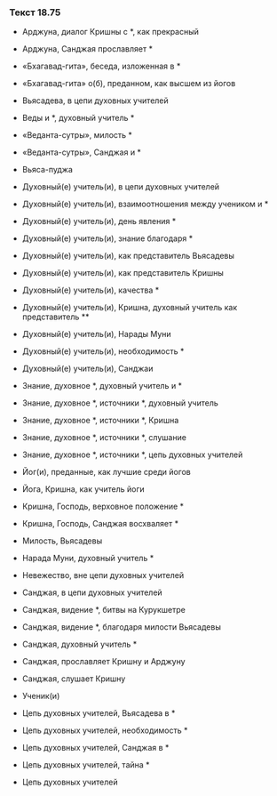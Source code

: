 ### Текст 18.75

- Арджуна, диалог Кришны с *, как прекрасный

- Арджуна, Санджая прославляет *

- «Бхагавад-гита», беседа, изложенная в *

- «Бхагавад-гита» о(б), преданном, как высшем из йогов

- Вьясадева, в цепи духовных учителей

- Веды и *, духовный учитель *

- «Веданта-сутры», милость *

- «Веданта-сутры», Санджая и *

- Вьяса-пуджа

- Духовный(е) учитель(и), в цепи духовных учителей

- Духовный(е) учитель(и), взаимоотношения между учеником и *

- Духовный(е) учитель(и), день явления *

- Духовный(е) учитель(и), знание благодаря *

- Духовный(е) учитель(и), как представитель Вьясадевы

- Духовный(е) учитель(и), как представитель Кришны

- Духовный(е) учитель(и), качества *

- Духовный(е) учитель(и), Кришна, духовный учитель как представитель **

- Духовный(е) учитель(и), Нарады Муни

- Духовный(е) учитель(и), необходимость *

- Духовный(е) учитель(и), Санджаи

- Знание, духовное *, духовный учитель и *

- Знание, духовное *, источники *, духовный учитель

- Знание, духовное *, источники *, Кришна

- Знание, духовное *, источники *, слушание

- Знание, духовное *, источники *, цепь духовных учителей

- Йог(и), преданные, как лучшие среди йогов

- Йога, Кришна, как учитель йоги

- Кришна, Господь, верховное положение *

- Кришна, Господь, Санджая восхваляет *

- Милость, Вьясадевы

- Нарада Муни, духовный учитель *

- Невежество, вне цепи духовных учителей

- Санджая, в цепи духовных учителей

- Санджая, видение *, битвы на Курукшетре

- Санджая, видение *, благодаря милости Вьясадевы

- Санджая, духовный учитель *

- Санджая, прославляет Кришну и Арджуну

- Санджая, слушает Кришну

- Ученик(и)

- Цепь духовных учителей, Вьясадева в *

- Цепь духовных учителей, необходимость *

- Цепь духовных учителей, Санджая в *

- Цепь духовных учителей, тайна *

- Цепь духовных учителей
	
